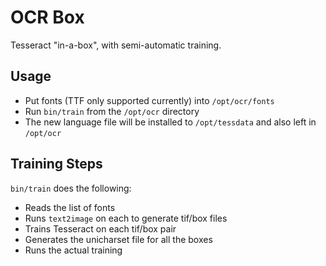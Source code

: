 # OCR Box

Tesseract "in-a-box", with semi-automatic training.


## Usage

+ Put fonts (TTF only supported currently) into `/opt/ocr/fonts`
+ Run `bin/train` from the `/opt/ocr` directory
+ The new language file will be installed to `/opt/tessdata` and also left in `/opt/ocr`


## Training Steps

`bin/train` does the following:

+ Reads the list of fonts
+ Runs `text2image` on each to generate tif/box files
+ Trains Tesseract on each tif/box pair
+ Generates the unicharset file for all the boxes
+ Runs the actual training
